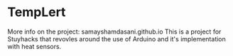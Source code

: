 # TempLert
More info on the project: samayshamdasani.github.io
This is a project for Stuyhacks that revovles around the use of Arduino and it's implementation with heat sensors.

